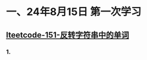 # 一、24年8月15日 第一次学习
## [lteetcode-151-反转字符串中的单词](https://leetcode.cn/problems/reverse-words-in-a-string/description/)

### 1.



